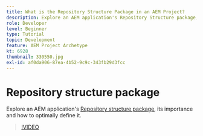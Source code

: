 ```yaml
---
title: What is the Repository Structure Package in an AEM Project?
description: Explore an AEM application's Repository Structure package, its importance and how to properly defined it.
role: Developer
level: Beginner
type: Tutorial
topic: Development
feature: AEM Project Archetype
kt: 6928
thumbnail: 330550.jpg
exl-id: af0da906-87ea-4b52-9c9c-343fb29d3fcc
---
```

# Repository structure package

Explore an AEM application's [Repository structure package](https://experienceleague.adobe.com/docs/experience-manager-cloud-service/implementing/developing/repository-structure-package.html), its importance and how to optimally define it. 

>[!VIDEO](https://video.tv.adobe.com/v/330550/?quality=12&learn=on)
